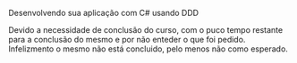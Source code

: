 Desenvolvendo sua aplicação com C# usando DDD

Devido a necessidade de conclusão do curso, com o puco tempo restante para a conclusão do mesmo e por não enteder
o que foi pedido.
Infelizmento o mesmo não está concluido, pelo menos não como esperado.